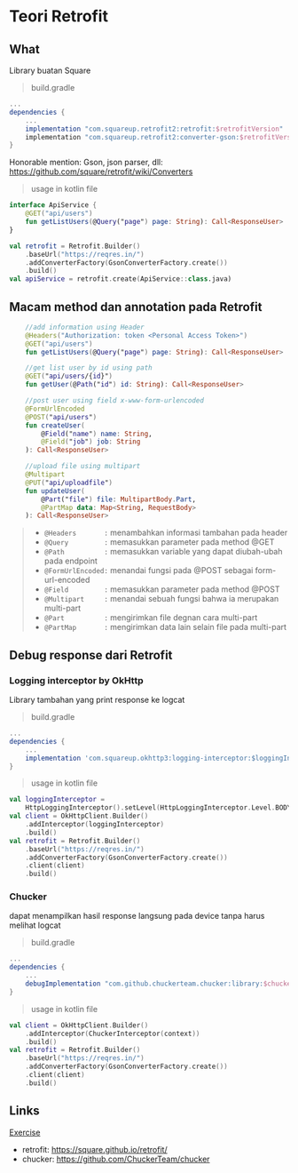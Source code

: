 # Teori Retrofit

## What

Library buatan Square

> build.gradle

```gradle
...
dependencies {
    ...
    implementation "com.squareup.retrofit2:retrofit:$retrofitVersion"
    implementation "com.squareup.retrofit2:converter-gson:$retrofitVersion"
}
```

Honorable mention: Gson, json parser, dll: https://github.com/square/retrofit/wiki/Converters

> usage in kotlin file

```kotlin
interface ApiService {
    @GET("api/users")
    fun getListUsers(@Query("page") page: String): Call<ResponseUser>
}

val retrofit = Retrofit.Builder()
    .baseUrl("https://reqres.in/")
    .addConverterFactory(GsonConverterFactory.create())
    .build()
val apiService = retrofit.create(ApiService::class.java)

```

## Macam method dan annotation pada Retrofit

```kotlin
    //add information using Header
    @Headers("Authorization: token <Personal Access Token>")
    @GET("api/users")
    fun getListUsers(@Query("page") page: String): Call<ResponseUser>

    //get list user by id using path
    @GET("api/users/{id}")
    fun getUser(@Path("id") id: String): Call<ResponseUser>

    //post user using field x-www-form-urlencoded
    @FormUrlEncoded
    @POST("api/users")
    fun createUser(
        @Field("name") name: String,
        @Field("job") job: String
    ): Call<ResponseUser>

    //upload file using multipart
    @Multipart
    @PUT("api/uploadfile")
    fun updateUser(
        @Part("file") file: MultipartBody.Part,
        @PartMap data: Map<String, RequestBody>
    ): Call<ResponseUser>
```

> - `@Headers       :` menambahkan informasi tambahan pada header
> - `@Query         :` memasukkan parameter pada method @GET
> - `@Path          :` memasukkan variable yang dapat diubah-ubah pada endpoint
> - `@FormUrlEncoded:` menandai fungsi pada @POST sebagai form-url-encoded
> - `@Field         :` memasukkan parameter pada method @POST
> - `@Multipart     :` menandai sebuah fungsi bahwa ia merupakan multi-part
> - `@Part          :` mengirimkan file degnan cara multi-part
> - `@PartMap       :` mengirimkan data lain selain file pada multi-part

## Debug response dari Retrofit

### Logging interceptor by OkHttp

Library tambahan yang print response ke logcat

> build.gradle

```gradle
...
dependencies {
    ...
    implementation 'com.squareup.okhttp3:logging-interceptor:$loggingInterceptorVersion'
}
```

> usage in kotlin file

```kotlin
val loggingInterceptor =
    HttpLoggingInterceptor().setLevel(HttpLoggingInterceptor.Level.BODY)
val client = OkHttpClient.Builder()
    .addInterceptor(loggingInterceptor)
    .build()
val retrofit = Retrofit.Builder()
    .baseUrl("https://reqres.in/")
    .addConverterFactory(GsonConverterFactory.create())
    .client(client)
    .build()
```

### Chucker

dapat menampilkan hasil response langsung pada device tanpa harus melihat logcat

> build.gradle

```gradle
...
dependencies {
    ...
    debugImplementation "com.github.chuckerteam.chucker:library:$chuckerVersion"
}
```

> usage in kotlin file

```kotlin
val client = OkHttpClient.Builder()
    .addInterceptor(ChuckerInterceptor(context))
    .build()
val retrofit = Retrofit.Builder()
    .baseUrl("https://reqres.in/")
    .addConverterFactory(GsonConverterFactory.create())
    .client(client)
    .build()
```

## Links

[Exercise](./RestaurantReview)

- retrofit: https://square.github.io/retrofit/
- chucker: https://github.com/ChuckerTeam/chucker
